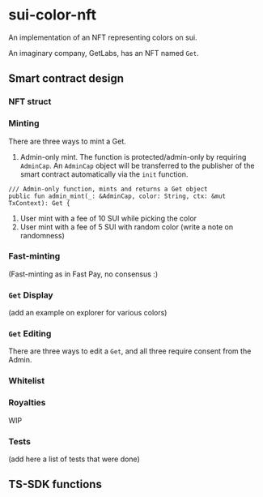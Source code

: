 # sui-color-nft
An implementation of an NFT representing colors on sui.

An imaginary company, GetLabs, has an NFT named `Get`.

## Smart contract design

### NFT struct


### Minting
There are three ways to mint a Get.
1. Admin-only mint. The function is protected/admin-only by requiring `AdminCap`. An `AdminCap` object will be transferred to the publisher of the smart contract automatically via the `init` function.
  ```
  /// Admin-only function, mints and returns a Get object
  public fun admin_mint(_: &AdminCap, color: String, ctx: &mut TxContext): Get {
   ```
1. User mint with a fee of 10 SUI while picking the color
2. User mint with a fee of 5 SUI with random color (write a note on randomness)


### Fast-minting
(Fast-minting as in Fast Pay, no consensus :)

### `Get` Display

(add an example on explorer for various colors)

### `Get` Editing
There are three ways to edit a `Get`, and all three require consent from the Admin.

### Whitelist

### Royalties
WIP

### Tests
(add here a list of tests that were done)

## TS-SDK functions


